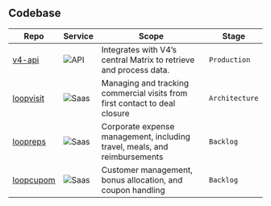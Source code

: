 ## Codebase 

| Repo | Service | Scope | Stage |
|------|---------|-------|-------|
| [v4-api](https://github.com/NK/v4-main) | ![API](https://img.shields.io/badge/Services-API-blue) | Integrates with V4’s central Matrix to retrieve and process data. | `Production` |
| [loopvisit](https://github.com/NK/v4-main) | ![Saas](https://img.shields.io/badge/Services-SaaS-red) | Managing and tracking commercial visits from first contact to deal closure | `Architecture` |
| [loopreps](https://github.com/NK/v4-main) | ![Saas](https://img.shields.io/badge/Services-SaaS-red) | Corporate expense management, including travel, meals, and reimbursements | `Backlog` |
| [loopcupom](https://github.com/NK/v4-main) | ![Saas](https://img.shields.io/badge/Services-SaaS-red) | Customer management, bonus allocation, and coupon handling | `Backlog` |
